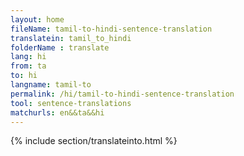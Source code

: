 ```yaml
---
layout: home
fileName: tamil-to-hindi-sentence-translation
translatein: tamil_to_hindi
folderName : translate
lang: hi
from: ta
to: hi
langname: tamil-to
permalink: /hi/tamil-to-hindi-sentence-translation
tool: sentence-translations
matchurls: en&&ta&&hi
---
```

{% include section/translateinto.html %}
